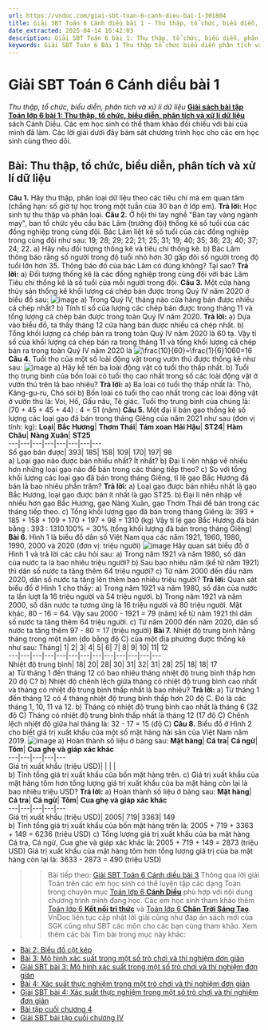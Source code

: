 ```yaml
---
url: https://vndoc.com/giai-sbt-toan-6-canh-dieu-bai-1-301804
title: Giải SBT Toán 6 Cánh diều bài 1 - Thu thập, tổ chức, biểu diễn, phân tích và xử lí dữ liệu - VnDoc.com
date_extracted: 2025-04-14 16:42:03
description: Giải SBT Toán 6 bài 1: Thu thập, tổ chức, biểu diễn, phân tích và xử lí dữ liệu sách Cánh Diều đầy đủ cho từng câu hỏi. Mời các em học sinh cùng theo dõi chi tiết.
keywords: Giải SBT Toán 6 Bài 1 Thu thập tổ chức biểu diễn phân tích và xử lí dữ liệu,sách bài tập toán lớp 6,Giải sách bài tập Toán lớp 6,Giải SBT Toán 6,Giải SBT Toán 6 cánh diều,sbt toán 6,sbt toán 6 cánh diều,toán lớp 6 sbt,Bài Thu thập tổ chức biểu diễn phân tích và xử lí dữ liệu
---
```


# Giải SBT Toán 6 Cánh diều bài 1
 _Thu thập, tổ chức, biểu diễn, phân tích và xử lí dữ liệu_
[**Giải sách bài tập Toán lớp 6 bài 1: Thu thập, tổ chức, biểu diễn, phân tích và xử lí dữ liệu**](<https://vndoc.com/giai-sbt-toan-6-canh-dieu-bai-1-301804>) sách Cánh Diều. Các em học sinh có thể tham khảo đối chiếu với bài của mình đã làm. Các lời giải dưới đây bám sát chương trình học cho các em học sinh cùng theo dõi.
## Bài: Thu thập, tổ chức, biểu diễn, phân tích và xử lí dữ liệu
**Câu 1.** Hãy thu thập, phân loại dữ liệu theo các tiêu chí mà em quan tâm \(chẳng hạn: số giờ tự học trong một tuần của 30 bạn ở lớp em\).
**Trả lời:**
Học sinh tự thu thập và phân loại.
**Câu 2.** Ở hội thi tay nghề "Bàn tay vàng ngành may", ban tổ chức yêu cầu bác Lâm \(trưởng đội\) thống kê số tuổi của các đồng nghiệp trong cùng đội. Bác Lâm liệt kê số tuổi của các đồng nghiệp trong cùng đội như sau: 19; 28; 29; 22; 21; 25; 31; 19; 40; 35; 36; 23; 40; 37; 24; 22.
a\) Hãy nêu đối tượng thống kê và tiêu chí thống kê.
b\) Bác Lâm thông báo rằng số người trong độ tuổi nhỏ hơn 30 gấp đôi số người trong độ tuổi lớn hơn 35. Thông báo đó của bác Lâm có đúng không? Tại sao?
**Trả lời:**
a\) Đối tượng thống kê là các đồng nghiệp trong cùng đội với bác Lâm
Tiêu chí thống kê là số tuổi của mỗi người trong đội.
**Câu 3.** Một cửa hàng thủy sản thống kê khối lượng cá chép bán được trong Quý IV năm 2020 ở biểu đồ sau:
![image](https://i.vdoc.vn/data/image/2023/07/25/screenshot-1207.png)
a\) Trong Quý IV, tháng nào cửa hàng bán được nhiều cá chép nhất?
b\) Tính tỉ số của lượng các chép bán được trong tháng 11 và tổng lượng cá chép bán được trong toàn Quý IV năm 2020.
**Trả lời:**
a\) Dựa vào biểu đồ, ta thấy tháng 12 cửa hàng bán được nhiều cá chép nhất.
b\) Tổng khối lượng cá chép bán ra trong toàn Quý IV năm 2020 là 60 tạ. Vậy tỉ số của khối lượng cá chép bán ra trong tháng 11 và tổng khối lượng cá chép bán ra trong toàn Quý IV năm 2020 là ![\\frac{10}{60}=\\frac{1}{6}](https://i.vdoc.vn/data/image/blank.png)1060=16
**Câu 4.** Tuổi thọ của một số loài động vật trong vườn thú được thống kê như sau:
![image](https://i.vdoc.vn/data/image/2023/07/25/screenshot-1208.png)
a\) Hãy kể tên ba loài động vật có tuổi thọ thấp nhất.
b\) Tuổi thọ trung bình của bốn loài có tuổi thọ cao nhất trong số các loài động vật ở vườn thú trên là bao nhiêu?
**Trả lời:**
a\) Ba loài có tuổi thọ thấp nhất là: Thỏ, Kăng-gu-ru, Chó sói
b\) Bốn loài có tuổi thọ cao nhất trong các loài động vật ở vườn thú là: Voi, Hổ, Gấu nâu, Tê giác.
Tuổi thọ trung bình của chúng là:
\(70 + 45 + 45 + 44\) : 4 = 51 \(năm\)
**Câu 5.** Một đại lí bán gạo thống kê số lượng các loại gạo đã bán trong tháng Giêng của năm 2021 như sau \(đơn vị tính: kg\):
**Loại**| **Bắc Hương**| **Thơm Thái**| **Tám xoan Hải Hậu**| **ST24**| **Hàm Châu**| **Nàng Xuân**| **ST25**  
---|---|---|---|---|---|---|---  
Số gạo bán được| 393| 185| 158| 109| 170| 197| 98  
a\) Loại gạo nào được bán nhiều nhất? Ít nhất?
b\) Đại lí nên nhập về nhiều hơn những loại gạo nào để bán trong các tháng tiếp theo?
c\) So với tổng khối lượng các loại gạo đã bán trong tháng Giêng, tỉ lệ gạo Bắc Hương đã bán là bao nhiêu phần trăm?
**Trả lời:**
a\) Loại gạo được bán nhiều nhất là gạo Bắc Hương, loại gạo được bán ít nhất là gạo ST25.
b\) Đại lí nên nhập về nhiều hơn gạo Bắc Hương, gạo Nàng Xuân, gạo Thơm Thái để bán trong các tháng tiếp theo.
c\) Tổng khối lượng gạo đã bán trong tháng Giêng là:
393 + 185 + 158 + 109 + 170 + 197 + 98 = 1310 \(kg\)
Vậy tỉ lệ gạo Bắc Hương đã bán bằng : 393 : 1310.100% = 30% \(tổng khối lượng đã bán trong tháng Giêng\)
**Bài 6.** Hình 1 là biểu đồ dân số Việt Nam qua các năm 1921, 1960, 1980, 1990, 2000 và 2020 \(đơn vị: triệu người\)
![image](https://i.vdoc.vn/data/image/2023/07/25/screenshot-1210.png)
Hãy quan sát biểu đồ ở Hình 1 và trả lời các câu hỏi sau:
a\) Trong năm 1921 và năm 1980, số dân của nước ta là bao nhiêu triệu người?
b\) Sau bao nhiêu năm \(kể từ năm 1921\) thì dân số nước ta tăng thêm 64 triệu người?
c\) Từ năm 2000 đến đầu năm 2020, dân số nước ta tăng lên thêm bao nhiêu triệu người?
**Trả lời:**
Quan sát biểu đồ ở Hình 1 cho thấy:
a\) Trong năm 1921 và năm 1980, số dân của nước ta lần lượt là 16 triệu người và 54 triệu người.
b\) Trong năm 1921 và năm 2000, số dân nước ta tương ứng là 16 triệu người và 80 triệu người.
Mặt khác, 80 - 16 = 64.
Vậy sau 2000 - 1921 = 79 \(năm\) kể từ năm 1921 thì dân số nước ta tăng thêm 64 triệu người.
c\) Từ năm 2000 đến năm 2020, dân số nước ta tăng thêm 97 - 80 = 17 \(triệu người\)
**Bài 7.** Nhiệt độ trung bình hằng tháng trong một năm \(đo bằng độ C\) của một địa phương được thống kê như sau:
Tháng| 1| 2| 3| 4| 5| 6| 7| 8| 9| 10| 11| 12  
---|---|---|---|---|---|---|---|---|---|---|---|---  
Nhiệt độ trung bình| 18| 20| 28| 30| 31| 32| 31| 28| 25| 18| 18| 17  
a\) Từ tháng 1 đến tháng 12 có bao nhiêu tháng nhiệt độ trung bình thấp hơn 20 độ C?
b\) Nhiệt độ chênh lệch giữa tháng có nhiệt độ trung bình cao nhất và tháng có nhiệt độ trung bình thấp nhất là bao nhiêu?
**Trả lời:**
a\) Từ tháng 1 đến tháng 12 có 4 tháng nhiệt độ trung bình thấp hơn 20 độ C. Đó là các tháng 1, 10, 11 và 12.
b\) Tháng có nhiệt độ trung bình cao nhất là tháng 6 \(32 độ C\)
Tháng có nhiệt độ trung bình thấp nhất là tháng 12 \(17 độ C\)
Chênh lệch nhiệt độ giữa hai tháng là:
32 - 17 = 15 \(độ C\)
**Câu 8.** Biểu đồ ở Hình 2 cho biết giá trị xuất khẩu của một số mặt hàng hải sản của Việt Nam năm 2019.
![image](https://i.vdoc.vn/data/image/2023/07/25/screenshot-1222.png)
a\) Hoàn thành số liệu ở bảng sau:
**Mặt hàng**| **Cá tra**| **Cá ngừ**| **Tôm**| **Cua ghẹ và giáp xác khác**  
---|---|---|---|---  
Giá trị xuất khẩu \(triệu USD\)| | | |   
b\) Tính tổng giá trị xuất khẩu của bốn mặt hàng trên.
c\) Giá trị xuất khẩu của mặt hàng tôm hơn tổng lượng giá trị xuất khẩu của ba mặt hàng còn lại là bao nhiêu triệu USD?
**Trả lời:**
a\) Hoàn thành số liệu ở bảng sau:
**Mặt hàng**| **Cá tra**| **Cá ngừ**| **Tôm**| **Cua ghẹ và giáp xác khác**  
---|---|---|---|---  
Giá trị xuất khẩu \(triệu USD\)| 2005| 719| 3363| 149  
b\) Tính tổng giá trị xuất khẩu của bốn mặt hàng trên là:
2005 + 719 + 3363 + 149 = 6236 \(triệu USD\)
c\) Tổng lượng giá trị xuất khẩu của ba mặt hàng Cá tra, Cá ngừ, Cua ghe và giáp xác khác là:
2005 + 719 + 149 = 2873 \(triệu USD\)
Giá trị xuất khẩu của mặt hàng tôm hơn tổng lượng giá trị của ba mặt hàng còn lại là:
3633 - 2873 = 490 \(triệu USD\)
>> Bài tiếp theo: [Giải SBT Toán 6 Cánh diều bài 3](<https://vndoc.com/giai-sbt-toan-6-canh-dieu-bai-3-301805>)
Thông qua lời giải Toán trên các em học sinh có thể luyện tập các dạng Toán trong chuyên mục [Toán lớp 6 **Cánh Diều**](<https://vndoc.com/toan-lop-6-sach-canh-dieu>) phù hợp với nội dung chương trình mình đang học.
Các em học sinh tham khảo thêm [Toán lớp 6 **Kết nối tri thức**](<https://vndoc.com/mon-toan-lop6>) và [Toán lớp 6 **Chân Trời Sáng Tạo**](<https://vndoc.com/toan-lop-6-sach-chan-troi-sang-tao>). VnDoc liên tục cập nhật lời giải cũng như đáp án  sách mới của SGK cũng như SBT các môn cho các bạn cùng tham khảo.
Xem thêm các bài Tìm bài trong mục này khác:
  * [Bài 2: Biểu đồ cột kép](</toan-lop-6-bai-2-bieu-do-cot-kep-248784>)
  * [Bài 3: Mô hình xác suất trong một số trò chơi và thí nghiệm đơn giản](</toan-lop-6-bai-3-mo-hinh-xac-suat-trong-mot-so-tro-choi-va-thi-nghiem-don-gian-248785>)
  * [Giải SBT bài 3: Mô hình xác suất trong một số trò chơi và thí nghiệm đơn giản](</giai-sbt-toan-6-canh-dieu-bai-3-301805>)
  * [Bài 4: Xác suất thực nghiệm trong một trò chơi và thí nghiệm đơn giản](</toan-lop-6-bai-4-xac-suat-thuc-nghiem-trong-mot-tro-choi-va-thi-nghiem-don-gian-249073>)
  * [Giải SBT bài 4: Xác suất thực nghiệm trong một số trò chơi và thí nghiệm đơn giản](</giai-sbt-toan-6-canh-dieu-bai-4-301810>)
  * [Bài tập cuối chương 4](</toan-lop-6-bai-tap-cuoi-chuong-4-canh-dieu-249075>)
  * [Giải SBT bài tập cuối chương IV](</giai-sbt-toan-6-canh-dieu-bai-tap-cuoi-chuong-iv-301817>)

